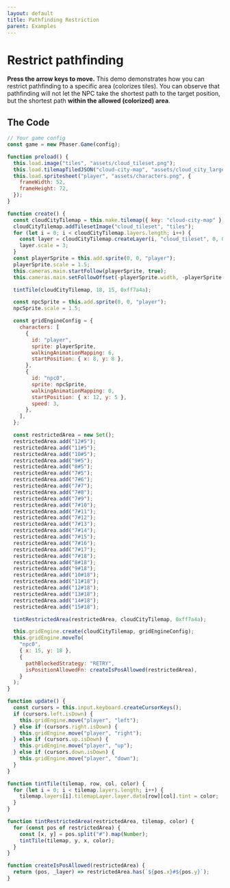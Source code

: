 ```yaml
---
layout: default
title: Pathfinding Restriction
parent: Examples
---
```


# Restrict pathfinding

**Press the arrow keys to move.** This demo demonstrates how you can restrict pathfinding to a specific area (colorizes tiles). You can observe that pathfinding will not let the NPC take the shortest path to the target position, but the shortest path **within the allowed (colorized) area**.

<div id="game"></div>

<script src="js/phaser.min.js"></script>
<script src="js/grid-engine-2.19.1.min.js"></script>
<script src="js/getBasicConfig.js"></script>

<script>
  const config = getBasicConfig(preload, create, update);
  const game = new Phaser.Game(config);

  function preload () {
    this.load.image("tiles", "assets/cloud_tileset.png");
    this.load.tilemapTiledJSON("cloud-city-map", "assets/cloud_city_large.json");
    this.load.spritesheet("player", "assets/characters.png", {
      frameWidth: 52,
      frameHeight: 72,
    });
  }

  function create () {
    const cloudCityTilemap = this.make.tilemap({ key: "cloud-city-map" });
    cloudCityTilemap.addTilesetImage("cloud_tileset", "tiles");
    for (let i = 0; i < cloudCityTilemap.layers.length; i++) {
      const layer = cloudCityTilemap.createLayer(i, "cloud_tileset", 0, 0);
      layer.scale = 3;
    }
    const playerSprite = this.add.sprite(0, 0, "player");
    playerSprite.scale = 1.5;
    this.cameras.main.startFollow(playerSprite, true);
    this.cameras.main.setFollowOffset(- (playerSprite.width), -(playerSprite.height));

    tintTile(cloudCityTilemap, 18, 15, 0xff7a4a);

    const npcSprite = this.add.sprite(0, 0, "player");
    npcSprite.scale = 1.5;

    const gridEngineConfig = {
      characters: [
        {
          id: "player",
          sprite: playerSprite,
          walkingAnimationMapping: 6,
          startPosition: {x: 8, y: 8},
        },
        {
          id: "npc0",
          sprite: npcSprite,
          walkingAnimationMapping: 0,
          startPosition: {x: 12, y: 5},
          speed: 3
        },
      ],
    };

    const restrictedArea = new Set();
    restrictedArea.add('12#5');
    restrictedArea.add('11#5');
    restrictedArea.add('10#5');
    restrictedArea.add('9#5');
    restrictedArea.add('8#5');
    restrictedArea.add('7#5');
    restrictedArea.add('7#6');
    restrictedArea.add('7#7');
    restrictedArea.add('7#8');
    restrictedArea.add('7#9');
    restrictedArea.add('7#10');
    restrictedArea.add('7#11');
    restrictedArea.add('7#12');
    restrictedArea.add('7#13');
    restrictedArea.add('7#14');
    restrictedArea.add('7#15');
    restrictedArea.add('7#16');
    restrictedArea.add('7#17');
    restrictedArea.add('7#18');
    restrictedArea.add('8#18');
    restrictedArea.add('9#18');
    restrictedArea.add('10#18');
    restrictedArea.add('11#18');
    restrictedArea.add('12#18');
    restrictedArea.add('13#18');
    restrictedArea.add('14#18');
    restrictedArea.add('15#18');

    tintRestrictedArea(restrictedArea, cloudCityTilemap, 0xff7a4a);

    this.gridEngine.create(cloudCityTilemap, gridEngineConfig);
    this.gridEngine.moveTo('npc0', { x: 15, y: 18 }, {
      pathBlockedStrategy: 'RETRY',
      isPositionAllowedFn: createIsPosAllowed(restrictedArea),
    });
  }

  function update () {
    const cursors = this.input.keyboard.createCursorKeys();
    if (cursors.left.isDown) {
      this.gridEngine.move("player", "left");
    } else if (cursors.right.isDown) {
      this.gridEngine.move("player", "right");
    } else if (cursors.up.isDown) {
      this.gridEngine.move("player", "up");
    } else if (cursors.down.isDown) {
      this.gridEngine.move("player", "down");
    }
  }

  function tintTile(tilemap, row, col, color) {
    for (let i = 0; i < tilemap.layers.length; i++) {
      tilemap.layers[i].tilemapLayer.layer.data[row][col].tint = color;
    }
  }


  function tintRestrictedArea(restrictedArea, tilemap, color) {
    for (const pos of restrictedArea) {
      const [x,y] = pos.split('#').map(Number);
      tintTile(tilemap, y, x, color);
    }
  }

  function createIsPosAllowed(restrictedArea) {
    return (pos, _layer) => restrictedArea.has(`${pos.x}#${pos.y}`);
  }

</script>

## The Code

```javascript
// Your game config
const game = new Phaser.Game(config);

function preload() {
  this.load.image("tiles", "assets/cloud_tileset.png");
  this.load.tilemapTiledJSON("cloud-city-map", "assets/cloud_city_large.json");
  this.load.spritesheet("player", "assets/characters.png", {
    frameWidth: 52,
    frameHeight: 72,
  });
}

function create() {
  const cloudCityTilemap = this.make.tilemap({ key: "cloud-city-map" });
  cloudCityTilemap.addTilesetImage("cloud_tileset", "tiles");
  for (let i = 0; i < cloudCityTilemap.layers.length; i++) {
    const layer = cloudCityTilemap.createLayer(i, "cloud_tileset", 0, 0);
    layer.scale = 3;
  }
  const playerSprite = this.add.sprite(0, 0, "player");
  playerSprite.scale = 1.5;
  this.cameras.main.startFollow(playerSprite, true);
  this.cameras.main.setFollowOffset(-playerSprite.width, -playerSprite.height);

  tintTile(cloudCityTilemap, 18, 15, 0xff7a4a);

  const npcSprite = this.add.sprite(0, 0, "player");
  npcSprite.scale = 1.5;

  const gridEngineConfig = {
    characters: [
      {
        id: "player",
        sprite: playerSprite,
        walkingAnimationMapping: 6,
        startPosition: { x: 8, y: 8 },
      },
      {
        id: "npc0",
        sprite: npcSprite,
        walkingAnimationMapping: 0,
        startPosition: { x: 12, y: 5 },
        speed: 3,
      },
    ],
  };

  const restrictedArea = new Set();
  restrictedArea.add("12#5");
  restrictedArea.add("11#5");
  restrictedArea.add("10#5");
  restrictedArea.add("9#5");
  restrictedArea.add("8#5");
  restrictedArea.add("7#5");
  restrictedArea.add("7#6");
  restrictedArea.add("7#7");
  restrictedArea.add("7#8");
  restrictedArea.add("7#9");
  restrictedArea.add("7#10");
  restrictedArea.add("7#11");
  restrictedArea.add("7#12");
  restrictedArea.add("7#13");
  restrictedArea.add("7#14");
  restrictedArea.add("7#15");
  restrictedArea.add("7#16");
  restrictedArea.add("7#17");
  restrictedArea.add("7#18");
  restrictedArea.add("8#18");
  restrictedArea.add("9#18");
  restrictedArea.add("10#18");
  restrictedArea.add("11#18");
  restrictedArea.add("12#18");
  restrictedArea.add("13#18");
  restrictedArea.add("14#18");
  restrictedArea.add("15#18");

  tintRestrictedArea(restrictedArea, cloudCityTilemap, 0xff7a4a);

  this.gridEngine.create(cloudCityTilemap, gridEngineConfig);
  this.gridEngine.moveTo(
    "npc0",
    { x: 15, y: 18 },
    {
      pathBlockedStrategy: "RETRY",
      isPositionAllowedFn: createIsPosAllowed(restrictedArea),
    }
  );
}

function update() {
  const cursors = this.input.keyboard.createCursorKeys();
  if (cursors.left.isDown) {
    this.gridEngine.move("player", "left");
  } else if (cursors.right.isDown) {
    this.gridEngine.move("player", "right");
  } else if (cursors.up.isDown) {
    this.gridEngine.move("player", "up");
  } else if (cursors.down.isDown) {
    this.gridEngine.move("player", "down");
  }
}

function tintTile(tilemap, row, col, color) {
  for (let i = 0; i < tilemap.layers.length; i++) {
    tilemap.layers[i].tilemapLayer.layer.data[row][col].tint = color;
  }
}

function tintRestrictedArea(restrictedArea, tilemap, color) {
  for (const pos of restrictedArea) {
    const [x, y] = pos.split("#").map(Number);
    tintTile(tilemap, y, x, color);
  }
}

function createIsPosAllowed(restrictedArea) {
  return (pos, _layer) => restrictedArea.has(`${pos.x}#${pos.y}`);
}
```

